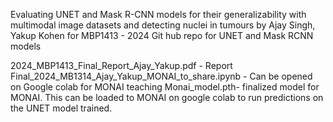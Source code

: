 Evaluating UNET and Mask R-CNN models for their generalizability with multimodal image datasets and detecting nuclei in tumours
by Ajay Singh, Yakup Kohen
for MBP1413 - 2024 
Git hub repo for UNET and Mask RCNN models

2024_MBP1413_Final_Report_Ajay_Yakup.pdf - Report
Final_2024_MB1314_Ajay_Yakup_MONAI_to_share.ipynb - Can be opened on Google colab for MONAI teaching
Monai_model.pth- finalized model for MONAI. This can be loaded to MONAI on google colab to run predictions on the UNET model trained. 
	

